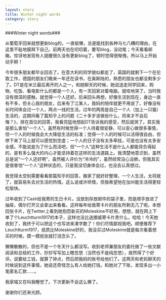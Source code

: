 ```yaml
---
layout: story
title: Winter night words
category: story
---
```


###Winter night words###

从葡萄牙回来就想更新blog的，一直偷懒，总是能找到各种乌七八糟的理由，在这里不耻地膜拜下自己。前两天也在叨叨着，要写blog，没动笔；今天看看邮箱，惊讶地发现有人提醒很久没有更新blog了，顿时觉得很惭愧，所以马上开始动手掰！

今年很多朋友都毕业回去了。在意大利的同学貌似都走了，英国的就剩下一个在伦敦工作，德国的朋友们晚来一年还在读书，在奥斯陆的，熟悉的朋友也都没剩多少了。DT是在米兰最后离开的人之一，和她聊天的时候，她说送走同学回来，购物、吃饭、看电影什么的都是一个人，有一天回家对着电脑，就哇地哭了。当时我没有很深的感触，就觉得一个人还好。后来回头再想，好像生活到现在，身边一直有不多，但关心我的朋友，后来有了江某人，我妈的陪伴就更不用说了。好像没有长时间体会过一个人，两点一线的生活。过年的两周是自己一个人（加上一只猫）生活的，这期间看了篇知乎上的问题《二十多岁该做些什么，将来才不会后悔？》，排在首位的回答，我看完猛地想起DT告诉我的感受，然后就哭了。其实我是那么害怕“一个人”。虽然有时候觉得一个人待着很安静，可以安心做很多事情，但一个人的时候我会大大降低生活的标准；觉得一个人的时候可以活得很自由，但停下来了马上就可以感觉到空虚；一个人的日子没有太多牵挂，可是也没有太多安全感。不能说是为了什么而活吧，但“一个人”这种生活不是什么人都能背负得起的，是有多么强大的内心才能坚持着在这样的生活道路上。我清楚地意识到，虽然总是说“一个人还好啊”，虽然被人评价为“冷冷的”，虽然经常没心没肺，但我其实是很害怕“一个人”这种状态的，只是我没切身体会过，也没去认真想过。

我觉得太空别需要看看那篇知乎的回答，搬家了就好好整理，一个人生活，太将就了，就容易失去对生活的热情。这么说或许矫情，但我希望他在加州能生活得更轻松愉快。

过年收到了Cash给我寄的生日卡片。没放到存放邮件的袋子里，而是顺手放进了抽屉，偶尔打开又会拿出来看看。这样每年给我寄卡片的朋友所剩无几了呢。本想回张卡片，在Twitter上看到她抱怨新买的Moleskine不好用，想想，就在网上下单了个Leuchtturm1917的本子，这样也没比送挪威寄卡片贵什么，哈哈！今天她收到了，我终于可以把这个也写进来凑字数了！你们尽情鄙视我吧。顺便推荐下Leuchtturm1917，纸质比Moleskine好的，我没买过Moleskine就是每次看着想买的时候，摸一模纸张就打消念头了。

懒懒散散的，但也不是一个冬天什么都没写。收到老师兼朋友的委托做了一些文献阅读和总结的工作，抄抄写写加上瞎忽悠（当然也不是纯忽悠），居然得了个好评。说要给工钱，就算了钟点，然后把我妈的账号给他们了。这两天和老妈聊天的时候说到这件事情，她说还奇怪怎么有人给她打钱。和她对了下账，发现多出一小笔匿名汇款……。

我家喵又在叫我睡觉了。下次更新不会这么懒了。

谢谢你们还来光顾。